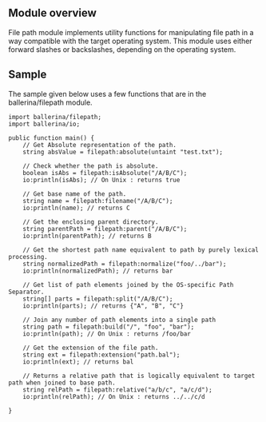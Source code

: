 ## Module overview
File path module implements utility functions for manipulating file path in a way compatible with the target operating 
system. 
This module uses either forward slashes or backslashes, depending on the operating system.

## Sample
The sample given below uses a few functions that are in the ballerina/filepath module.

```ballerina
import ballerina/filepath;
import ballerina/io;

public function main() {
    // Get Absolute representation of the path.
    string absValue = filepath:absolute(untaint "test.txt");

    // Check whether the path is absolute.
    boolean isAbs = filepath:isAbsolute("/A/B/C");
    io:println(isAbs); // On Unix : returns true
    
    // Get base name of the path.
    string name = filepath:filename("/A/B/C");
    io:println(name); // returns C

    // Get the enclosing parent directory.
    string parentPath = filepath:parent("/A/B/C");
    io:println(parentPath); // returns B
    
    // Get the shortest path name equivalent to path by purely lexical processing.
    string normalizedPath = filepath:normalize("foo/../bar");
    io:println(normalizedPath); // returns bar
    
    // Get list of path elements joined by the OS-specific Path Separator.
    string[] parts = filepath:split("/A/B/C");
    io:println(parts); // returns {"A", "B", "C"} 
    
    // Join any number of path elements into a single path
    string path = filepath:build("/", "foo", "bar");
    io:println(path); // On Unix : returns /foo/bar
    
    // Get the extension of the file path.
    string ext = filepath:extension("path.bal");
    io:println(ext); // returns bal
    
    // Returns a relative path that is logically equivalent to target path when joined to base path.
    string relPath = filepath:relative("a/b/c", "a/c/d");
    io:println(relPath); // On Unix : returns ../../c/d
    
}
```